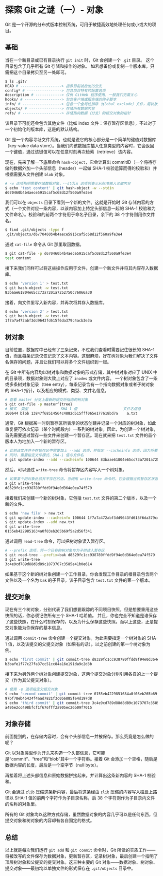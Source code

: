 # 探索 Git 之谜（一）- 对象

Git 是一个开源的分布式版本控制系统，可用于敏捷高效地处理任何或小或大的项目。

## 基础

当在一个新目录或已有目录执行 `git init` 时，Git 会创建一个 `.git` 目录。 这个目录包含了几乎所有 Git 存储和操作的对象。 如若想备份或复制一个版本库，只需把这个目录拷贝至另一处即可。

```bash
$ ls .git/
HEAD # -------------------> 指示目前被检出的分支
config* # ----------------> 包含项目特有的配置选项
description # ------------> 仅供 GitWeb 程序使用，一般我们无需关心
hooks/ # -----------------> 包含客户端或服务端的钩子脚本
info/ # ------------------> 包含一个全局性排除（global exclude）文件，用以放置那些不希望被记录在 .gitignore 文件中的忽略模式（ignored patterns）
objects/ # ---------------> 存储所有数据内容
refs/ # ------------------> 存储指向数据（分支）的提交对象的指针
```

该目录下可能还会包含其他文件（比如 index 文件：保存暂存区信息），不过对于一个初始化的版本库，这是的默认结构。

Git 是一个内容寻址文件系统，也就是说它的核心部分是一个简单的键值对数据库（key-value data store）。当我们向该数据库插入任意类型的内容时，它会返回一个键值，通过该键值可以在任意时刻再次检索（retrieve）该内容。

现在，先来了解一下底层命令 `hash-object`，它会计算出 commitID（一个将待存储的数据外加一个头部信息（header）一起做 SHA-1 校验运算而得的校验和）并根据需要从文件创建 `blob` 对象。

```bash
# -w 选项指明需要存储数据对象，--stdin 选项则表示从标准输入读取内容
$ echo 'test content' | git hash-object -w --stdin
d670460b4b4aece5915caf5c68d12f560a9fe3e4
```

我们可以在 `objects` 目录下看到一个新的文件。这就是开始时 Git 存储内容的方式（一个文件对应一条内容，以该内容加上特定头部信息一起的 SHA-1 校验和为文件命名）。校验和的前两个字符用于命名子目录，余下的 38 个字符则用作文件名。

```bash
$ find .git/objects -type f
.git/objects/d6/70460b4b4aece5915caf5c68d12f560a9fe3e4
```

通过 `cat-file` 命令从 Git 那里取回数据。

```bash
$ git cat-file -p d670460b4b4aece5915caf5c68d12f560a9fe3e4
test content
```

接下来我们同样可以将这些操作应用于文件，创建一个新文件并将其内容存入数据库。

```bash
$ echo 'version 1' > test.txt
$ git hash-object -w test.txt
83baae61804e65cc73a7201a7252750c76066a30
```

接着，向文件里写入新内容，并再次将其存入数据库。

```bash
$ echo 'version 2' > test.txt
$ git hash-object -w test.txt
1f7a7a472abf3dd9643fd615f6da379c4acb3e3a
```

## 树对象

目前位置，数据库中已经有了三条记录，不过我们查看时需要记住很长的 SHA-1 值，而且每条记录仅仅记录了文本内容。这很麻烦，好在树对象为我们解决了文件名保存的问题，并且让我们可以将多个文件组织到一起。

在 Git 中所有内容均以树对象和数据对象的形式存储，其中树对象对应了 UNIX 中的目录项，数据对象则大致上对应了 `inodes` 或文件内容。 一个树对象包含了一条或多条树对象记录（tree entry），每条记录含有一个指向数据对象或者子树对象的 SHA-1 指针，以及相应的模式、类型、文件名信息。

```bash
# 查看 master 分支上最新的提交所指向的树对象
$ git cat-file -p master^{tree}
# 模式  类型               SHA-1 值                     文件名信息
100644 blob 13847f68514564c4882d515fff065e177618bd7a    a.txt
```

通常，Git 根据某一时刻暂存区所表示的状态创建并记录一个对应的树对象，如此重复便可依次记录（某个时间段内）一系列的树对象。因此，为创建一个树对象，首先需要通过暂存一些文件来创建一个暂存区。现在就来把 `test.txt` 文件的首个版本人为地加入一个新的暂存区。

```bash
# 此前该文件并不在暂存区中需要加上 --add 选项，并指定 --cacheinfo 选项，因为将要添加的文件已经位于 Git 数据库中，而不是位于当前目录
# 同时，需要指定文件模式、SHA-1 值与文件名
$ git update-index --add --cacheinfo 100644 83baae61804e65cc73a7201a7252750c76066a30 test.txt
```

然后，可以通过 `write-tree` 命令将暂存区内容写入一个树对象。

```bash
# 如果某个树对象此前并不存在的话，当调用 write-tree 命令时，它会根据当前暂存区状态自动创建一个新的树对象
$ git write-tree
d8329fc1cc938780ffdd9f94e0d364e0ea74f579
```

接着我们来创建一个新的树对象，它包括 `test.txt` 文件的第二个版本，以及一个新的文件。

```bash
$ echo 'new file' > new.txt
$ git update-index --cacheinfo 100644 1f7a7a472abf3dd9643fd615f6da379c4acb3e3a test.txt
$ git update-index --add new.txt
$ git write-tree
0155eb4229851634a0f03eb265b69f5a2d56f341
```

通过调用 `read-tree` 命令，可以把树对象读入暂存区。

```bash
# --prefix 选项，将一个已有的树对象作为子树读入暂存区
$ git read-tree --prefix=bak d8329fc1cc938780ffdd9f94e0d364e0ea74f579
$ git write-tree
3c4e9cd789d88d8d89c1073707c3585e41b0e614
```

如果基于这个新的树对象创建一个工作目录，你会发现工作目录的根目录包含两个文件以及一个名为 `bak` 的子目录，该子目录包含 `test.txt` 文件的第一个版本。

## 提交对象

现在有三个树对象，分别代表了我们想要跟踪的不同项目快照。但是想要重用这些快照的话，你必须记住所有三个 SHA-1 哈希值。 并且，你也完全不知道是谁保存了这些快照，在什么时刻保存的，以及为什么保存这些快照。而以上这些，正是提交对象能为你保存的基本信息。

通过调用 `commit-tree` 命令创建一个提交对象，为此需要指定一个树对象的 SHA-1 值，以及该提交的父提交对象（如果有的话）。以之前创建的第一个树对象为例。

```bash
$ echo 'first commit' | git commit-tree d8329fc1cc938780ffdd9f94e0d364e0ea74f579
b3bafe1f77c27fa37cc51cc84a16e191da9c2d3b
```

接下来为另外两个树对象创建提交对象，这两个提交对象分别引用各自的上一个提交（作为其父提交对象）。

```bash
# 使用 -p 选项指定父提交对象
$ echo 'second commit' | git commit-tree 0155eb4229851634a0f03eb265b69f5a2d56f341 -p b3bafe1f77c27fa37cc51cc84a16e191da9c2d3b
97bf78eb45434f4aad7821f3c056885fe4d197d8
$ echo 'third commit' | git commit-tree 3c4e9cd789d88d8d89c1073707c3585e41b0e614 -p 97bf78eb45434f4aad7821f3c056885fe4d197d8
a495e2cc498bfcf1f676fff2a905ec26b09f7015
```

## 对象存储

前面提到的，在存储内容时，会有个头部信息一并被保存。那么究竟是怎么做的呢？

Git 以对象类型作为开头来构造一个头部信息，它可能是“commit”、“tree”和“blob”其中一个字符串。接着 Git 会添加一个空格，随后是数据内容的长度，最后是一个空字节（null byte）。

再接着将上述头部信息和原始数据拼接起来，并计算出这条新内容的 SHA-1 校验和。 

Git 会通过 `zlib` 压缩这条新内容，最后将这条经由 `zlib` 压缩的内容写入磁盘上路径以 SHA-1 值的前两个字符作为子目录名称，后 38 个字符则作为子目录内文件的名称的对象里。

所有的 Git 对象均以这种方式存储，虽然数据对象的内容几乎可以是任何东西，但提交对象和树对象的内容却有各自固定的格式。

## 总结

以上就是每次我们运行 `git add` 和 `git commit` 命令时，Git 所做的实质工作——将被改写的文件保存为数据对象，更新暂存区，记录树对象，最后创建一个指明了顶层树对象和父提交的提交对象。这三种主要的 Git 对象——数据对象、树对象、提交对象——最初均以单独文件的形式保存在 `.git/objects` 目录中。